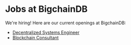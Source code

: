 # Jobs at BigchainDB

We're hiring! Here are our current openings at BigchainDB:

- [Decentralized Systems Engineer](engjob.md)
- [Blockchain Consultant](aejob.md)
